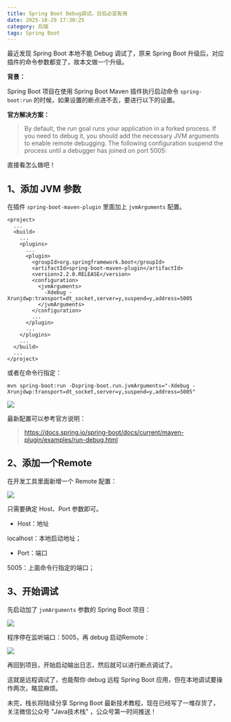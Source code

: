 ```yaml
---
title: Spring Boot Debug调试，日后必定有用
date: 2025-10-29 17:30:25
category: 后端
tags: Spring Boot
---
```


最近发现 Spring Boot 本地不能 Debug 调试了，原来 Spring Boot 升级后，对应插件的命令参数都变了，故本文做一个升级。

**背景：**

Spring Boot 项目在使用 Spring Boot Maven 插件执行启动命令 `spring-boot:run` 的时候，如果设置的断点进不去，要进行以下的设置。

**官方解决方案：**

> By default, the run goal runs your application in a forked process. If you need to debug it, you should add the necessary JVM arguments to enable remote debugging. The following configuration suspend the process until a debugger has joined on port 5005:

直接看怎么做吧！

## 1、添加 JVM 参数

在插件 `spring-boot-maven-plugin` 里面加上 `jvmArguments` 配置。

```
<project>
  ...
  <build>
    ...
    <plugins>
      ...
      <plugin>
        <groupId>org.springframework.boot</groupId>
        <artifactId>spring-boot-maven-plugin</artifactId>
        <version>2.2.0.RELEASE</version>
        <configuration>
          <jvmArguments>
            -Xdebug -Xrunjdwp:transport=dt_socket,server=y,suspend=y,address=5005
          </jvmArguments>
        </configuration>
        ...
      </plugin>
      ...
    </plugins>
    ...
  </build>
  ...
</project>
```

或者在命令行指定：

```
mvn spring-boot:run -Dspring-boot.run.jvmArguments="-Xdebug -Xrunjdwp:transport=dt_socket,server=y,suspend=y,address=5005"
```

![](http://img.javastack.cn/20191030171505.png)

最新配置可以参考官方说明：

> https://docs.spring.io/spring-boot/docs/current/maven-plugin/examples/run-debug.html

## 2、添加一个Remote

在开发工具里面新增一个 Remote 配置：

![](http://img.javastack.cn/20191030170633.png)

只需要确定 Host、Port 参数即可。

- Host：地址

localhost：本地启动地址；

- Port：端口

5005：上面命令行指定的端口；

## 3、开始调试

先启动加了 `jvmArguments` 参数的 Spring Boot 项目：

![](http://img.javastack.cn/20191030174448.png)

程序停在监听端口：5005，再 debug 启动Remote：

![](http://img.javastack.cn/20191030174710.png)

再回到项目，开始启动输出日志，然后就可以进行断点调试了。

这就是远程调试了，也能帮你 debug 远程 Spring Boot 应用，但在本地调试要操作两次，略显麻烦。

未完，栈长将陆续分享 Spring Boot 最新技术教程，现在已经写了一堆存货了，关注微信公众号 "Java技术栈" ，公众号第一时间推送！

